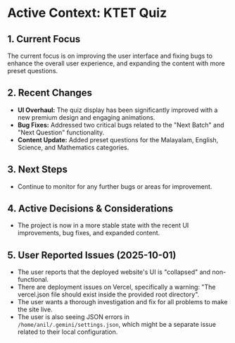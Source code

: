 # Active Context: KTET Quiz

## 1. Current Focus

The current focus is on improving the user interface and fixing bugs to enhance the overall user experience, and expanding the content with more preset questions.

## 2. Recent Changes

- **UI Overhaul:** The quiz display has been significantly improved with a new premium design and engaging animations.
- **Bug Fixes:** Addressed two critical bugs related to the "Next Batch" and "Next Question" functionality.
- **Content Update:** Added preset questions for the Malayalam, English, Science, and Mathematics categories.

## 3. Next Steps

- Continue to monitor for any further bugs or areas for improvement.

## 4. Active Decisions & Considerations

- The project is now in a more stable state with the recent UI improvements, bug fixes, and expanded content.

## 5. User Reported Issues (2025-10-01)

- The user reports that the deployed website's UI is "collapsed" and non-functional.
- There are deployment issues on Vercel, specifically a warning: "The vercel.json file should exist inside the provided root directory".
- The user wants a thorough investigation and fix for all problems to make the site live.
- The user is also seeing JSON errors in `/home/anil/.gemini/settings.json`, which might be a separate issue related to their local configuration.